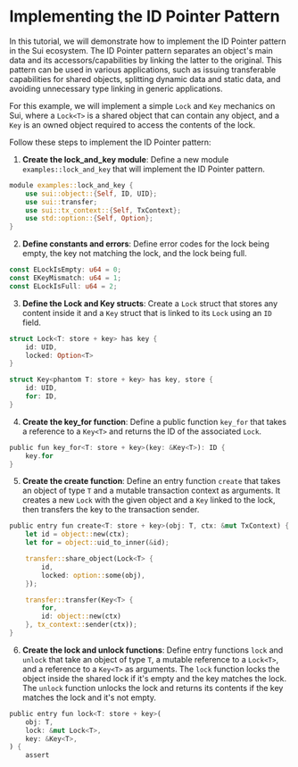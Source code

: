 # Implementing the ID Pointer Pattern

In this tutorial, we will demonstrate how to implement the ID Pointer pattern in the Sui ecosystem. The ID Pointer pattern separates an object's main data and its accessors/capabilities by linking the latter to the original. This pattern can be used in various applications, such as issuing transferable capabilities for shared objects, splitting dynamic data and static data, and avoiding unnecessary type linking in generic applications.

For this example, we will implement a simple `Lock` and `Key` mechanics on Sui, where a `Lock<T>` is a shared object that can contain any object, and a `Key` is an owned object required to access the contents of the lock.

Follow these steps to implement the ID Pointer pattern:

1. **Create the lock_and_key module**: Define a new module `examples::lock_and_key` that will implement the ID Pointer pattern.

```rust
module examples::lock_and_key {
    use sui::object::{Self, ID, UID};
    use sui::transfer;
    use sui::tx_context::{Self, TxContext};
    use std::option::{Self, Option};
}
```

2. **Define constants and errors**: Define error codes for the lock being empty, the key not matching the lock, and the lock being full.

```rust
const ELockIsEmpty: u64 = 0;
const EKeyMismatch: u64 = 1;
const ELockIsFull: u64 = 2;
```

3. **Define the Lock and Key structs**: Create a `Lock` struct that stores any content inside it and a `Key` struct that is linked to its `Lock` using an `ID` field.

```rust
struct Lock<T: store + key> has key {
    id: UID,
    locked: Option<T>
}

struct Key<phantom T: store + key> has key, store {
    id: UID,
    for: ID,
}
```

4. **Create the key_for function**: Define a public function `key_for` that takes a reference to a `Key<T>` and returns the ID of the associated `Lock`.

```rust
public fun key_for<T: store + key>(key: &Key<T>): ID {
    key.for
}
```

5. **Create the create function**: Define an entry function `create` that takes an object of type `T` and a mutable transaction context as arguments. It creates a new `Lock` with the given object and a `Key` linked to the lock, then transfers the key to the transaction sender.

```rust
public entry fun create<T: store + key>(obj: T, ctx: &mut TxContext) {
    let id = object::new(ctx);
    let for = object::uid_to_inner(&id);

    transfer::share_object(Lock<T> {
        id,
        locked: option::some(obj),
    });

    transfer::transfer(Key<T> {
        for,
        id: object::new(ctx)
    }, tx_context::sender(ctx));
}
```

6. **Create the lock and unlock functions**: Define entry functions `lock` and `unlock` that take an object of type `T`, a mutable reference to a `Lock<T>`, and a reference to a `Key<T>` as arguments. The `lock` function locks the object inside the shared lock if it's empty and the key matches the lock. The `unlock` function unlocks the lock and returns its contents if the key matches the lock and it's not empty.

```rust
public entry fun lock<T: store + key>(
    obj: T,
    lock: &mut Lock<T>,
    key: &Key<T>,
) {
    assert
```
